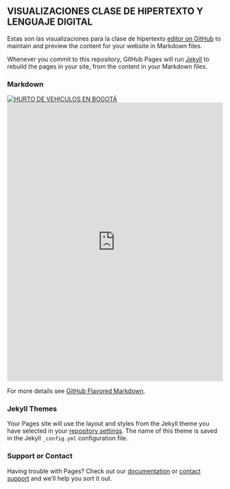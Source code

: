 ## VISUALIZACIONES CLASE DE HIPERTEXTO Y LENGUAJE DIGITAL 

Estas son las visualizaciones para la clase de hipertexto [editor on GitHub](https://github.com/paolatellez/Mireportaje/edit/master/README.md) to maintain and preview the content for your website in Markdown files.

Whenever you commit to this repository, GitHub Pages will run [Jekyll](https://jekyllrb.com/) to rebuild the pages in your site, from the content in your Markdown files.

### Markdown
<div class='tableauPlaceholder' id='viz1510710680389' style='position: relative'><noscript><a href='#'><img alt='HURTO DE VEHICULOS EN BOGOTÁ ' src='https:&#47;&#47;public.tableau.com&#47;static&#47;images&#47;HU&#47;HURTODEVEHICULOSENBOGOT&#47;HURTODEVEHICULOSENBOGOT&#47;1_rss.png' style='border: none' /></a></noscript><object class='tableauViz'  style='display:none;'><param name='host_url' value='https%3A%2F%2Fpublic.tableau.com%2F' /> <param name='embed_code_version' value='3' /> <param name='site_root' value='' /><param name='name' value='HURTODEVEHICULOSENBOGOT&#47;HURTODEVEHICULOSENBOGOT' /><param name='tabs' value='no' /><param name='toolbar' value='yes' /><param name='static_image' value='https:&#47;&#47;public.tableau.com&#47;static&#47;images&#47;HU&#47;HURTODEVEHICULOSENBOGOT&#47;HURTODEVEHICULOSENBOGOT&#47;1.png' /> <param name='animate_transition' value='yes' /><param name='display_static_image' value='yes' /><param name='display_spinner' value='yes' /><param name='display_overlay' value='yes' /><param name='display_count' value='yes' /></object></div>                <script type='text/javascript'>                    var divElement = document.getElementById('viz1510710680389');                    var vizElement = divElement.getElementsByTagName('object')[0];                    vizElement.style.width='1200px';vizElement.style.height='3027px';                    var scriptElement = document.createElement('script');                    scriptElement.src = 'https://public.tableau.com/javascripts/api/viz_v1.js';                    vizElement.parentNode.insertBefore(scriptElement, vizElement);                </script>

<iframe src='https://cdn.knightlab.com/libs/timeline3/latest/embed/index.html?source=1DKV52nFj2vuv6DzDhOLA4qboBCq4BZ1Xsg_QPcHb0zQ&font=Default&lang=en&initial_zoom=2&height=650' width='100%' height='650' webkitallowfullscreen mozallowfullscreen allowfullscreen frameborder='0'></iframe>


For more details see [GitHub Flavored Markdown](https://guides.github.com/features/mastering-markdown/).

### Jekyll Themes

Your Pages site will use the layout and styles from the Jekyll theme you have selected in your [repository settings](https://github.com/paolatellez/Mireportaje/settings). The name of this theme is saved in the Jekyll `_config.yml` configuration file.
### Support or Contact

Having trouble with Pages? Check out our [documentation](https://help.github.com/categories/github-pages-basics/) or [contact support](https://github.com/contact) and we’ll help you sort it out.
